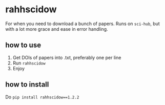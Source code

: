 # rahhscidow

For when you need to download a bunch of papers. Runs on `sci-hub`, but with a lot more grace and ease in error handling.

## how to use

1. Get DOIs of papers into .txt, preferably one per line
2. Run `rahhscidow`
3. Enjoy

## how to install
Do `pip install rahhscidow==1.2.2`

